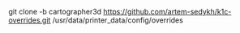 
git clone -b cartographer3d https://github.com/artem-sedykh/k1c-overrides.git /usr/data/printer_data/config/overrides